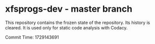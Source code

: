 # xfsprogs-dev - master branch

This repository contains the frozen state of the repository.
Its history is cleared. It is used only for static code
analysis with Codacy.

Commit Time: 1729143691